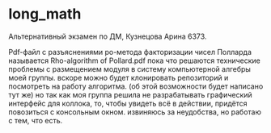 # long_math
Альтернативный экзамен по ДМ, Кузнецова Арина 6373.

Pdf-файл с разъяснениями ро-метода факторизации чисел Полларда называется Rho-algorithm of Pollard.pdf
пока что решаются технические проблемы с размещением модуля в систему компьютерной алгебры моей группы. 
вскоре можно будет клонировать репозиторий и посмотреть на работу алгоритма. (об этой возможности будет написано тут же)
но так как моя группа решила не разрабатывать графический интерфейс для коллока, то, чтобы увидеть всё в действии, придётся повозиться с консольным окном.
извиняюсь за неудобства, но работаю с тем, что есть.
